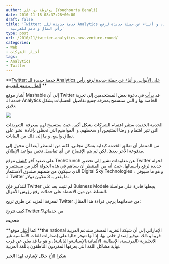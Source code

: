 ```yaml
---
author: يوغرطة بن علي (Youghourta Benali)
date: 2010-11-18 08:37:28+00:00
draft: false
title: 'Twitter: خدمة جديدة للـ Analytics على الأبواب، و أنباء عن حملة جديدة لرفع
  رأس المال و دعم للعربية'
type: post
url: /2010/11/twitter-analytics-new-venture-round/
categories:
- Web
- أخبار الشركات
tags:
- Analytics
- Twitter
---
```


**[Twitter: خدمة جديدة للـ Analytics على الأبواب، و أنباء عن حملة جديدة لرفع رأس المال و دعم للعربية](https://www.it-scoop.com/2010/11/twitter-analytics-new-venture-round) **


أشار موقع Mashable إلى أن Twitter قد [بدأت](http://mashable.com/2010/11/17/twitter-analytics/) في دعوة بعض المستخدمين إلى تجربة خدمة الـ Analytics الخاصة بها و التي ستسمح بمعرفة جميع تفاصيل الحسابات بشكل دقيق.

[![](http://leblog.vendeesign.com/wp-content/uploads/2010/11/analytics-screenshots-535x258.jpg)
](https://www.it-scoop.com/2010/11/twitter-analytics-new-venture-round)

الخدمة الجديدة ستثير اهتمام الشركات بشكل أكبر، حيث ستسمح لهم بمعرفة  التغريدات التي تثير اهتمام و رضا المتتبعين أو سخطهم، و  المواضيع التي تحظى بإعادة  نشر على نطاق واسع، و ما إلى ذلك من البيانات.

من المنتظر أن تطلق الخدمة كبداية بشكل مجاني، لكنه من المنتظر أيضا أن تتحول إلى مدفوعة الأجر بعدها. لكن لم يتم الإفصاح عن أي تفاصيل تخص مواعيد الإطلاق.

على صعيد آخر [كشف](http://techcrunch.com/2010/11/17/twitter-raising-new-venture-round-at-3-billion-valuation/) موقع TechCrunch عن معلومات تشير إلى تحضير Twitter لجولة جديدة لرفع رأسمالها، حيث أنه من المنتظر أن يساهم في هذه الجولة أكثر من مستثمر و الذي سيكون من ضمنهم صندوق الاستثمار Digital Sky Technologies ،  و هو ما سيوفر لـ Twitter ما يقدر بـ 3 ملايين دولار.

للتذكير فإن Twitter لم تثبت بعد على Buisness Modele يجعلها قادرة على مواصلة النشاط من دون الاعتماد على حملات رفع رؤوس الأموال.

لمعرفة المزيد عن طرق تربح Twitter من خدماتهما يرجى قراءة هذا المقال:

[كيف تتربح Twitter من خدماتها؟](https://socialmedia4arab.com/2010/09/twitter-monetization/)

**تحديث:**

**كما [أشار](http://www.thenational.ae/business/technology/twitter-plans-arabic-website) موقع **the national الإماراتي إلى أن شبكة التغريد المصغر ستدعم العربية قريبا و ذلك بتوفير إصدار خاص بها، إذ أنها تتوفر حاليا على إصدارات للغات الأساسية غير الانجليزية (الفرنسية، الإيطالية، الألمانية،الإسبانيةو اليابانية)، و هو ما قد يعلن عن قرب نهاية مشاكل اللغة التي يعرفها المغردون الناطقون باللغة العربية.

شكرا للأخ جلال لإشارته لهذا الخبر
